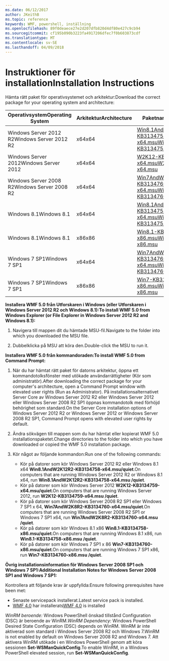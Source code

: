 ```yaml
---
ms.date: 06/12/2017
author: JKeithB
ms.topic: reference
keywords: WMF, powershell, inställning
ms.openlocfilehash: 89f0deaece27e2d207dfb820d4df80e427c9cb94
ms.sourcegitcommit: cf195b090b3223fa4917206dfec7f0b603873cdf
ms.translationtype: MT
ms.contentlocale: sv-SE
ms.lasthandoff: 04/09/2018
---
```

# <a name="installation-instructions"></a><span data-ttu-id="7219c-102">Instruktioner för installation</span><span class="sxs-lookup"><span data-stu-id="7219c-102">Installation Instructions</span></span>

<span data-ttu-id="7219c-103">Hämta rätt paket för operativsystemet och arkitektur:</span><span class="sxs-lookup"><span data-stu-id="7219c-103">Download the correct package for your operating system and architecture:</span></span>

| <span data-ttu-id="7219c-104">Operativsystem</span><span class="sxs-lookup"><span data-stu-id="7219c-104">Operating System</span></span>       | <span data-ttu-id="7219c-105">Arkitektur</span><span class="sxs-lookup"><span data-stu-id="7219c-105">Architecture</span></span> | <span data-ttu-id="7219c-106">Paketnamn</span><span class="sxs-lookup"><span data-stu-id="7219c-106">Package Name</span></span>              |
|------------------------|--------------|---------------------------|
| <span data-ttu-id="7219c-107">Windows Server 2012 R2</span><span class="sxs-lookup"><span data-stu-id="7219c-107">Windows Server 2012 R2</span></span> | <span data-ttu-id="7219c-108">x64</span><span class="sxs-lookup"><span data-stu-id="7219c-108">x64</span></span>      | [<span data-ttu-id="7219c-109">Win8.1AndW2K12R2-KB3134758-x64.msu</span><span class="sxs-lookup"><span data-stu-id="7219c-109">Win8.1AndW2K12R2-KB3134758-x64.msu</span></span>](http://go.microsoft.com/fwlink/?LinkId=717507) |
| <span data-ttu-id="7219c-110">Windows Server 2012</span><span class="sxs-lookup"><span data-stu-id="7219c-110">Windows Server 2012</span></span>    | <span data-ttu-id="7219c-111">x64</span><span class="sxs-lookup"><span data-stu-id="7219c-111">x64</span></span>      | [<span data-ttu-id="7219c-112">W2K12-KB3134759-x64.msu</span><span class="sxs-lookup"><span data-stu-id="7219c-112">W2K12-KB3134759-x64.msu</span></span>](http://go.microsoft.com/fwlink/?LinkId=717506) |
| <span data-ttu-id="7219c-113">Windows Server 2008 R2</span><span class="sxs-lookup"><span data-stu-id="7219c-113">Windows Server 2008 R2</span></span> | <span data-ttu-id="7219c-114">x64</span><span class="sxs-lookup"><span data-stu-id="7219c-114">x64</span></span>      | [<span data-ttu-id="7219c-115">Win7AndW2K8R2-KB3134760-x64.msu</span><span class="sxs-lookup"><span data-stu-id="7219c-115">Win7AndW2K8R2-KB3134760-x64.msu</span></span>](http://go.microsoft.com/fwlink/?LinkId=717504) |
| <span data-ttu-id="7219c-116">Windows 8.1</span><span class="sxs-lookup"><span data-stu-id="7219c-116">Windows 8.1</span></span>            | <span data-ttu-id="7219c-117">x64</span><span class="sxs-lookup"><span data-stu-id="7219c-117">x64</span></span>          | [<span data-ttu-id="7219c-118">Win8.1AndW2K12R2-KB3134758-x64.msu</span><span class="sxs-lookup"><span data-stu-id="7219c-118">Win8.1AndW2K12R2-KB3134758-x64.msu</span></span>](http://go.microsoft.com/fwlink/?LinkId=717507) |
| <span data-ttu-id="7219c-119">Windows 8.1</span><span class="sxs-lookup"><span data-stu-id="7219c-119">Windows 8.1</span></span>            | <span data-ttu-id="7219c-120">x86</span><span class="sxs-lookup"><span data-stu-id="7219c-120">x86</span></span>          | [<span data-ttu-id="7219c-121">Win8.1-KB3134758-x86.msu</span><span class="sxs-lookup"><span data-stu-id="7219c-121">Win8.1-KB3134758-x86.msu</span></span>](http://go.microsoft.com/fwlink/?LinkID=717963) |
| <span data-ttu-id="7219c-122">Windows 7 SP1</span><span class="sxs-lookup"><span data-stu-id="7219c-122">Windows 7 SP1</span></span>          | <span data-ttu-id="7219c-123">x64</span><span class="sxs-lookup"><span data-stu-id="7219c-123">x64</span></span>          | [<span data-ttu-id="7219c-124">Win7AndW2K8R2-KB3134760-x64.msu</span><span class="sxs-lookup"><span data-stu-id="7219c-124">Win7AndW2K8R2-KB3134760-x64.msu</span></span>](http://go.microsoft.com/fwlink/?LinkId=717504) |
| <span data-ttu-id="7219c-125">Windows 7 SP1</span><span class="sxs-lookup"><span data-stu-id="7219c-125">Windows 7 SP1</span></span>          | <span data-ttu-id="7219c-126">x86</span><span class="sxs-lookup"><span data-stu-id="7219c-126">x86</span></span>          | [<span data-ttu-id="7219c-127">Win7-KB3134760-x86.msu</span><span class="sxs-lookup"><span data-stu-id="7219c-127">Win7-KB3134760-x86.msu</span></span>](http://go.microsoft.com/fwlink/?LinkID=717962) |


<span data-ttu-id="7219c-128">**Installera WMF 5.0 från Utforskaren i Windows (eller Utforskaren i Windows Server 2012 R2 och Windows 8.1):**</span><span class="sxs-lookup"><span data-stu-id="7219c-128">**To install WMF 5.0 from Windows Explorer (or File Explorer in Windows Server 2012 R2 and Windows 8.1):**</span></span>

1. <span data-ttu-id="7219c-129">Navigera till mappen dit du hämtade MSU-fil.</span><span class="sxs-lookup"><span data-stu-id="7219c-129">Navigate to the folder into which you downloaded the MSU file.</span></span>

2. <span data-ttu-id="7219c-130">Dubbelklicka på MSU att köra den.</span><span class="sxs-lookup"><span data-stu-id="7219c-130">Double-click the MSU to run it.</span></span>

<span data-ttu-id="7219c-131">**Installera WMF 5.0 från kommandoraden:**</span><span class="sxs-lookup"><span data-stu-id="7219c-131">**To install WMF 5.0 from Command Prompt:**</span></span>

1. <span data-ttu-id="7219c-132">När du har hämtat rätt paket för datorns arkitektur, öppna ett kommandotolksfönster med utökade användarrättigheter (Kör som administratör).</span><span class="sxs-lookup"><span data-stu-id="7219c-132">After downloading the correct package for your computer's architecture, open a Command Prompt window with elevated user rights (Run as Administrator).</span></span> <span data-ttu-id="7219c-133">På installationsalternativet Server Core av Windows Server 2012 R2 eller Windows Server 2012 eller Windows Server 2008 R2 SP1 öppnas kommandotolk med förhöjd behörighet som standard.</span><span class="sxs-lookup"><span data-stu-id="7219c-133">On the Server Core installation options of Windows Server 2012 R2 or Windows Server 2012 or Windows Server 2008 R2 SP1, Command Prompt opens with elevated user rights by default.</span></span>

2. <span data-ttu-id="7219c-134">Ändra sökvägen till mappen som du har hämtat eller kopierat WMF 5.0 installationspaketet.</span><span class="sxs-lookup"><span data-stu-id="7219c-134">Change directories to the folder into which you have downloaded or copied the WMF 5.0 installation package.</span></span>

3. <span data-ttu-id="7219c-135">Kör något av följande kommandon:</span><span class="sxs-lookup"><span data-stu-id="7219c-135">Run one of the following commands:</span></span>
    - <span data-ttu-id="7219c-136">Kör på datorer som kör Windows Server 2012 R2 eller Windows 8.1 x64 **Win8.1AndW2K12R2-KB3134758-x64.msu/quiet**.</span><span class="sxs-lookup"><span data-stu-id="7219c-136">On computers that are running Windows Server 2012 R2 or Windows 8.1 x64, run **Win8.1AndW2K12R2-KB3134758-x64.msu /quiet**.</span></span>
    - <span data-ttu-id="7219c-137">Kör på datorer som kör Windows Server 2012 **W2K12-KB3134759-x64.msu/quiet**.</span><span class="sxs-lookup"><span data-stu-id="7219c-137">On computers that are running Windows Server 2012, run **W2K12-KB3134759-x64.msu /quiet**.</span></span>
    - <span data-ttu-id="7219c-138">Kör på datorer som kör Windows Server 2008 R2 SP1 eller Windows 7 SP1 x 64, **Win7AndW2K8R2-KB3134760-x64.msu/quiet**.</span><span class="sxs-lookup"><span data-stu-id="7219c-138">On computers that are running Windows Server 2008 R2 SP1 or Windows 7 SP1 x64, run **Win7AndW2K8R2-KB3134760-x64.msu /quiet**.</span></span>
    - <span data-ttu-id="7219c-139">Kör på datorer som kör Windows 8.1 x86 **Win8.1-KB3134758-x86.msu/quiet**.</span><span class="sxs-lookup"><span data-stu-id="7219c-139">On computers that are running Windows 8.1 x86, run **Win8.1-KB3134758-x86.msu /quiet**.</span></span>
    - <span data-ttu-id="7219c-140">Kör på datorer som kör Windows 7 SP1 x 86 **Win7-KB3134760-x86.msu/quiet**.</span><span class="sxs-lookup"><span data-stu-id="7219c-140">On computers that are running Windows 7 SP1 x86, run **Win7-KB3134760-x86.msu /quiet**.</span></span>

<span data-ttu-id="7219c-141">**Övrig installationsinformation för Windows Server 2008 SP1 och Windows 7 SP1:**</span><span class="sxs-lookup"><span data-stu-id="7219c-141">**Additional Installation Notes for Windows Server 2008 SP1 and Windows 7 SP1:**</span></span>

<span data-ttu-id="7219c-142">Kontrollera att följande krav är uppfyllda:</span><span class="sxs-lookup"><span data-stu-id="7219c-142">Ensure following prerequisites have been met:</span></span>
- <span data-ttu-id="7219c-143">Senaste servicepack installerat.</span><span class="sxs-lookup"><span data-stu-id="7219c-143">Latest service pack is installed.</span></span>
- <span data-ttu-id="7219c-144">[WMF 4.0](http://www.microsoft.com/en-us/download/details.aspx?id=40855) har installerats</span><span class="sxs-lookup"><span data-stu-id="7219c-144">[WMF 4.0](http://www.microsoft.com/en-us/download/details.aspx?id=40855) is installed</span></span>

<span data-ttu-id="7219c-145">*WinRM beroende:* Windows PowerShell önskad tillstånd Configuration (DSC) är beroende av WinRM.</span><span class="sxs-lookup"><span data-stu-id="7219c-145">*WinRM Dependency:* Windows PowerShell Desired State Configuration (DSC) depends on WinRM.</span></span> <span data-ttu-id="7219c-146">WinRM är inte aktiverad som standard i Windows Server 2008 R2 och Windows 7.</span><span class="sxs-lookup"><span data-stu-id="7219c-146">WinRM is not enabled by default on Windows Server 2008 R2 and Windows 7.</span></span> <span data-ttu-id="7219c-147">Att aktivera WinRM utökade i en Windows PowerShell genom att köra sessionen **Set-WSManQuickConfig**.</span><span class="sxs-lookup"><span data-stu-id="7219c-147">To enable WinRM, in a Windows PowerShell elevated session, run **Set-WSManQuickConfig**.</span></span>